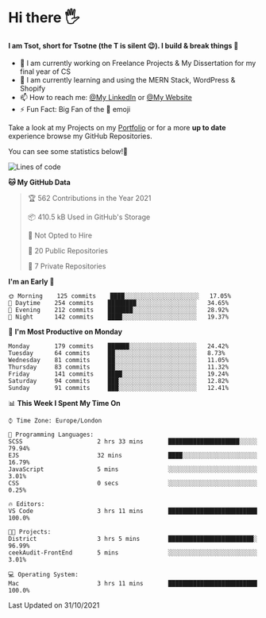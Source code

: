 # Hi there :raised_hand_with_fingers_splayed:
#### I am Tsot, short for Tsotne (the T is silent :wink:). I build & break things :space_invader:
- :telescope: I am currently working on Freelance Projects & My Dissertation for my final year of CS
- :seedling: I am currently learning and using the MERN Stack, WordPress & Shopify
- :mailbox: How to reach me: [@My LinkedIn](https://www.linkedin.com/in/tsotne-gvadzabia/) or [@My Website](https://tsotnegvadzabia.me/contact)
- :zap: Fun Fact: Big Fan of the :space_invader: emoji

Take a look at my Projects on my [Portfolio](https://tsotne.co.uk/) or for a more **up to date** experience browse my GitHub Repositories.

You can see some statistics below!:space_invader:
<!--START_SECTION:waka-->
![Lines of code](https://img.shields.io/badge/From%20Hello%20World%20I%27ve%20Written-3.5%20million%20lines%20of%20code-blue)

**🐱 My GitHub Data** 

> 🏆 562 Contributions in the Year 2021
 > 
> 📦 410.5 kB Used in GitHub's Storage 
 > 
> 🚫 Not Opted to Hire
 > 
> 📜 20 Public Repositories 
 > 
> 🔑 7 Private Repositories  
 > 
**I'm an Early 🐤** 

```text
🌞 Morning    125 commits    ████░░░░░░░░░░░░░░░░░░░░░   17.05% 
🌆 Daytime    254 commits    ████████░░░░░░░░░░░░░░░░░   34.65% 
🌃 Evening    212 commits    ███████░░░░░░░░░░░░░░░░░░   28.92% 
🌙 Night      142 commits    ████░░░░░░░░░░░░░░░░░░░░░   19.37%

```
📅 **I'm Most Productive on Monday** 

```text
Monday       179 commits    ██████░░░░░░░░░░░░░░░░░░░   24.42% 
Tuesday      64 commits     ██░░░░░░░░░░░░░░░░░░░░░░░   8.73% 
Wednesday    81 commits     ██░░░░░░░░░░░░░░░░░░░░░░░   11.05% 
Thursday     83 commits     ██░░░░░░░░░░░░░░░░░░░░░░░   11.32% 
Friday       141 commits    ████░░░░░░░░░░░░░░░░░░░░░   19.24% 
Saturday     94 commits     ███░░░░░░░░░░░░░░░░░░░░░░   12.82% 
Sunday       91 commits     ███░░░░░░░░░░░░░░░░░░░░░░   12.41%

```


📊 **This Week I Spent My Time On** 

```text
⌚︎ Time Zone: Europe/London

💬 Programming Languages: 
SCSS                     2 hrs 33 mins       ████████████████████░░░░░   79.94% 
EJS                      32 mins             ████░░░░░░░░░░░░░░░░░░░░░   16.79% 
JavaScript               5 mins              ░░░░░░░░░░░░░░░░░░░░░░░░░   3.01% 
CSS                      0 secs              ░░░░░░░░░░░░░░░░░░░░░░░░░   0.25%

🔥 Editors: 
VS Code                  3 hrs 11 mins       █████████████████████████   100.0%

🐱‍💻 Projects: 
District                 3 hrs 5 mins        ████████████████████████░   96.99% 
ceekAudit-FrontEnd       5 mins              ░░░░░░░░░░░░░░░░░░░░░░░░░   3.01%

💻 Operating System: 
Mac                      3 hrs 11 mins       █████████████████████████   100.0%

```


 Last Updated on 31/10/2021
<!--END_SECTION:waka-->
